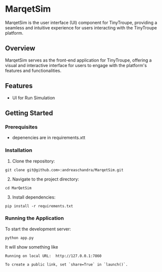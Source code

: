 # MarqetSim

MarqetSim is the user interface (UI) component for TinyTroupe, providing a seamless and intuitive experience for users interacting with the TinyTroupe platform.

## Overview

MarqetSim serves as the front-end application for TinyTroupe, offering a visual and interactive interface for users to engage with the platform's features and functionalities.

## Features

- UI for Run Simulation

## Getting Started

### Prerequisites

- depenencies are in requirements.xtt

### Installation

1. Clone the repository:
```
git clone git@github.com>:andreaschandra/MarqetSim.git
```


2. Navigate to the project directory:
```
cd MarQetSim
```


3. Install dependencies:
```
pip install -r requirements.txt
```


### Running the Application

To start the development server:
```
python app.py
```

It will show something like
```
Running on local URL:  http://127.0.0.1:7860

To create a public link, set `share=True` in `launch()`.
```
